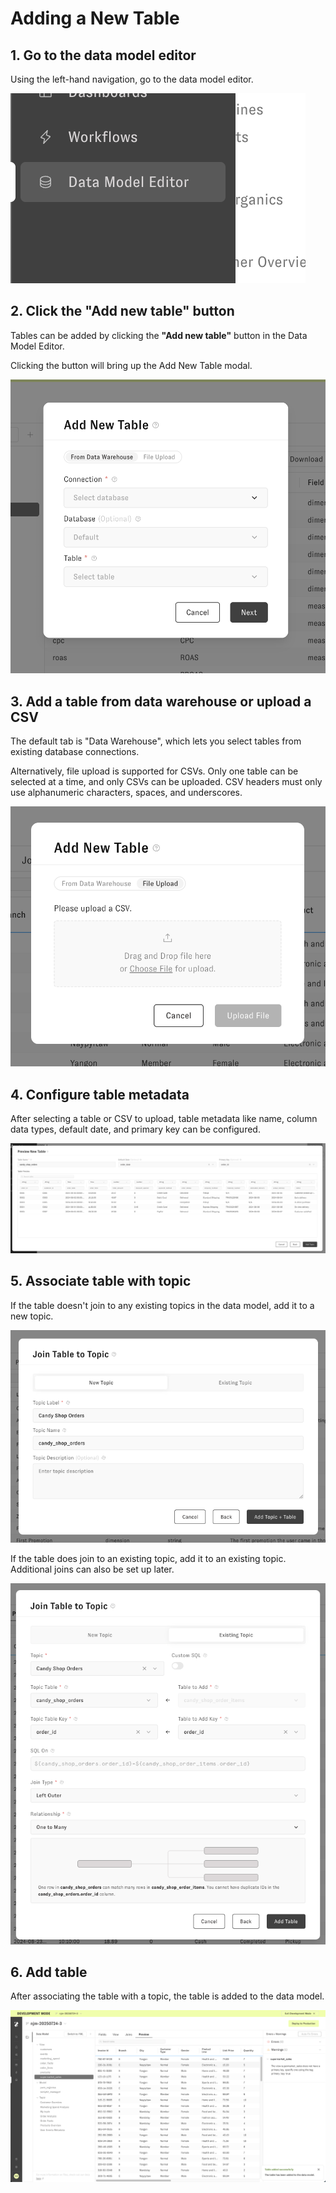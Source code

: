 # Adding a New Table

## 1. Go to the data model editor

Using the left-hand navigation, go to the data model editor.

![add-new-table-data-model-editor](../assets/5_data_modeling/add-new-table-data-model-editor.png)

## 2. Click the "Add new table" button 

Tables can be added by clicking the **"Add new table"** button in the Data Model Editor.

Clicking the button will bring up the Add New Table modal. 

![add-new-table-modal](../assets/5_data_modeling/add-new-table-modal.png)

## 3. Add a table from data warehouse or upload a CSV

The default tab is "Data Warehouse", which lets you select tables from existing database connections.

Alternatively, file upload is supported for CSVs. Only one table can be selected at a time, and only CSVs can be uploaded. CSV headers
must only use alphanumeric characters, spaces, and underscores.

![add-new-table-file-upload](../assets/5_data_modeling/add-new-table-file-upload.png)

## 4. Configure table metadata

After selecting a table or CSV to upload, table metadata like name, column data types, default date, and primary key can be configured.

![add-new-table-preview](../assets/5_data_modeling/add-new-table-preview-data.png)

## 5. Associate table with topic

If the table doesn't join to any existing topics in the data model, add it to a new topic.

![add-new-table-add-joins](../assets/5_data_modeling/add-new-table-new-topic.png)

If the table does join to an existing topic, add it to an existing topic. Additional joins can also be set up later.

![add-new-table-add-joins](../assets/5_data_modeling/add-new-table-existing-topic.png)

## 6. Add table

After associating the table with a topic, the table is added to the data model.

![add-new-table-success](../assets/5_data_modeling/add-new-table-success.png)